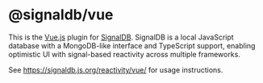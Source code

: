 # @signaldb/vue

This is the [Vue.js](https://vuejs.org/guide/extras/reactivity-in-depth.html) plugin for [SignalDB](https://github.com/maxnowack/signaldb). SignalDB is a local JavaScript database with a MongoDB-like interface and TypeScript support, enabling optimistic UI with signal-based reactivity across multiple frameworks.

See https://signaldb.js.org/reactivity/vue/ for usage instructions.
